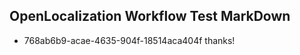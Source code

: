 ## OpenLocalization Workflow Test MarkDown
* 768ab6b9-acae-4635-904f-18514aca404f thanks!

<!--HONumber=Jul16_HO3-->


